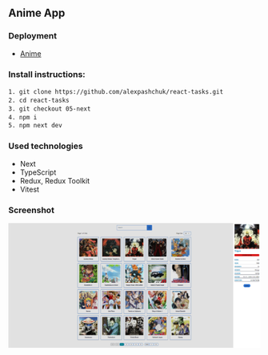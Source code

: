 ## Anime App

### Deployment

- [Anime](https://anime-project-nextjs.vercel.app/)


### Install instructions:

```bash
1. git clone https://github.com/alexpashchuk/react-tasks.git
2. cd react-tasks
3. git checkout 05-next
4. npm i
5. npm next dev
```

### Used technologies

- Next
- TypeScript
- Redux, Redux Toolkit
- Vitest

### Screenshot

![img.png](src/assets/app.png "Anime")
